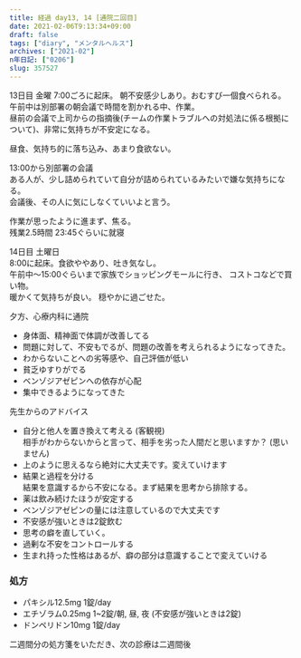 ```yaml
---
title: 経過 day13, 14 [通院二回目]
date: 2021-02-06T9:13:34+09:00
draft: false
tags: ["diary", "メンタルヘルス"]
archives: ["2021-02"]
n年日記: ["0206"]
slug: 357527
---
```

13日目 金曜
7:00ごろに起床。
朝不安感少しあり。おむすび一個食べられる。
午前中は別部署の朝会議で時間を割かれる中、作業。  
昼前の会議で上司からの指摘後(チームの作業トラブルへの対処法に係る根拠について)、非常に気持ちが不安定になる。

昼食、気持ち的に落ち込み、あまり食欲ない。

13:00から別部署の会議  
ある人が、少し詰められていて自分が詰められているみたいで嫌な気持ちになる。  
会議後、その人に気にしなくていいよと言う。

作業が思ったように進まず、焦る。  
残業2.5時間
23:45ぐらいに就寝

14日目 土曜日  
8:00に起床。食欲ややあり、吐き気なし。  
午前中〜15:00ぐらいまで家族でショッピングモールに行き、
コストコなどで買い物。  
暖かくて気持ちが良い。
穏やかに過ごせた。

夕方、心療内科に通院
- 身体面、精神面で体調が改善してる
- 問題に対して、不安もでるが、問題の改善を考えられるようになってきた。
- わからないことへの劣等感や、自己評価が低い
- 貧乏ゆすりがでる
- ベンゾジアゼピンへの依存が心配
- 集中できるようになってきた

先生からのアドバイス

-  自分と他人を置き換えて考える (客観視)  
相手がわからないからと言って、相手を劣った人間だと思いますか？ (思いません)
- 上のように思えるなら絶対に大丈夫です。変えていけます
- 結果と過程を分ける  
結果を意識するから不安になる。まず結果を思考から排除する。
- 薬は飲み続けたほうが安定する
- ベンゾジアゼピンの量には注意しているので大丈夫です
- 不安感が強いときは2錠飲む
- 思考の癖を直していく。
- 過剰な不安をコントロールする
- 生まれ持った性格はあるが、癖の部分は意識することで変えていける

### 処方
- パキシル12.5mg 1錠/day
- エチゾラム0.25mg 1~2錠/朝, 昼, 夜 (不安感が強いときは2錠)
- ドンペリドン10mg 1錠/day

二週間分の処方箋をいただき、次の診療は二週間後